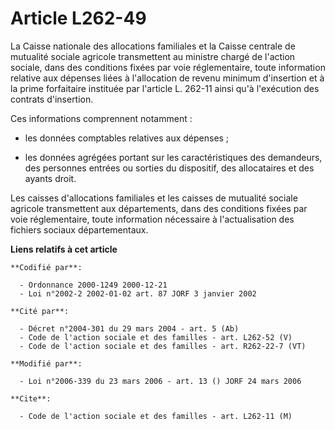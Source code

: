 # Article L262-49

La Caisse nationale des allocations familiales et la Caisse centrale de mutualité sociale agricole transmettent au ministre
chargé de l'action sociale, dans des conditions fixées par voie réglementaire, toute information relative aux dépenses liées
à l'allocation de revenu minimum d'insertion et à la prime forfaitaire instituée par l'article L. 262-11 ainsi qu'à
l'exécution des contrats d'insertion.

Ces informations comprennent notamment :

- les données comptables relatives aux dépenses ;

- les données agrégées portant sur les caractéristiques des demandeurs, des personnes entrées ou sorties du dispositif, des
allocataires et des ayants droit.

Les caisses d'allocations familiales et les caisses de mutualité sociale agricole transmettent aux départements, dans des
conditions fixées par voie réglementaire, toute information nécessaire à l'actualisation des fichiers sociaux départementaux.

**Liens relatifs à cet article**

	**Codifié par**:

	  - Ordonnance 2000-1249 2000-12-21
	  - Loi n°2002-2 2002-01-02 art. 87 JORF 3 janvier 2002

	**Cité par**:

	  - Décret n°2004-301 du 29 mars 2004 - art. 5 (Ab)
	  - Code de l'action sociale et des familles - art. L262-52 (V)
	  - Code de l'action sociale et des familles - art. R262-22-7 (VT)

	**Modifié par**:

	  - Loi n°2006-339 du 23 mars 2006 - art. 13 () JORF 24 mars 2006

	**Cite**:

	  - Code de l'action sociale et des familles - art. L262-11 (M)

